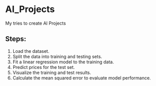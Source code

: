 # AI_Projects
My tries to create AI Projects 
## Steps:

1. Load the dataset.
2. Split the data into training and testing sets.
3. Fit a linear regression model to the training data.
4. Predict prices for the test set.
5. Visualize the training and test results.
6. Calculate the mean squared error to evaluate model performance.
